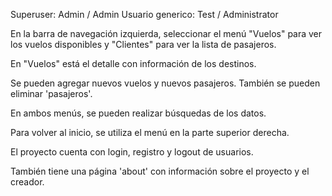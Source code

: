 Superuser: Admin / Admin
Usuario generico: Test / Administrator

En la barra de navegación izquierda, seleccionar el menú "Vuelos" para ver los vuelos disponibles y "Clientes" para ver la lista de pasajeros. 

En "Vuelos" está el detalle con información de los destinos.

Se pueden agregar nuevos vuelos y nuevos pasajeros. También se pueden eliminar 'pasajeros'.

En ambos menús, se pueden realizar búsquedas de los datos.

Para volver al inicio, se utiliza el menú en la parte superior derecha.

El proyecto cuenta con login, registro y logout de usuarios.

También tiene una página 'about' con información sobre el proyecto y el creador.